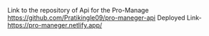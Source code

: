 Link to the repository of Api for the Pro-Manage
https://github.com/Pratikingle09/pro-maneger-api
Deployed Link-https://pro-maneger.netlify.app/

